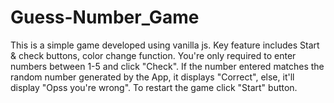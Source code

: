 # Guess-Number_Game 
This is a simple game developed using vanilla js.
Key feature includes Start & check buttons, color change function.
You're only required to enter numbers between 1-5 and click "Check". 
If the number entered matches the random number generated by the App, it displays "Correct",
else, it'll display "Opss you're wrong".
To restart the game click "Start" button.

